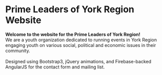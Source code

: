 # Prime Leaders of York Region Website
<strong>Welcome to the website for the Prime Leaders of York Region!</strong>
<br/>
We are a youth organization dedicated to running events in York Region engaging youth on various social, political and economic issues in their community. 
<br/>
<br/>
Designed using Bootstrap3, jQuery animations, and Firebase-backed AngularJS for the contact form and mailing list. 

